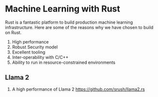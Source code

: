 # Machine Learning with Rust

Rust is a fantastic platform to build production machine learning infrastructure. Here are some of the reasons why we have chosen to build on Rust.

1. High performance
2. Robust Security model
3. Excellent tooling
4. Inter-operability with C/C++
5. Ability to run in resource-constrained environments

## Llama 2

1. A high performance of Llama 2 https://github.com/srush/llama2.rs
